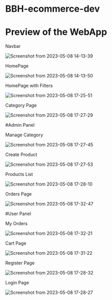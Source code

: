 # BBH-ecommerce-dev

# Preview of the WebApp  

Navbar

![Screenshot from 2023-05-08 14-13-39](https://user-images.githubusercontent.com/56696028/236820285-ce817c9a-5dcc-4ec4-9460-32e686d1194a.png)


HomePage

![Screenshot from 2023-05-08 14-13-50](https://user-images.githubusercontent.com/56696028/236820451-9df542b4-4577-4444-bc7a-a90857cfcdb0.png)


HomePage with Filters

![Screenshot from 2023-05-08 17-25-51](https://user-images.githubusercontent.com/56696028/236820544-e7887e1d-4f23-4a5a-a1dd-5bba38c1a582.png)


Category Page

![Screenshot from 2023-05-08 17-27-29](https://user-images.githubusercontent.com/56696028/236820595-10f17393-e90e-4863-b94e-047e76b0f37f.png)


#Admin Panel

Manage Category

![Screenshot from 2023-05-08 17-27-45](https://user-images.githubusercontent.com/56696028/236821126-2dd216e7-0fe6-41e0-a104-3a4bb4799b07.png)

Create Product

![Screenshot from 2023-05-08 17-27-53](https://user-images.githubusercontent.com/56696028/236821191-48ef590e-56f7-4dd1-ac65-fcfbb4a2d813.png)

Products List

![Screenshot from 2023-05-08 17-28-10](https://user-images.githubusercontent.com/56696028/236821275-757451c0-5695-47ae-8f64-09414097c458.png)

Orders Page

![Screenshot from 2023-05-08 17-32-47](https://user-images.githubusercontent.com/56696028/236821379-8878590a-d7a8-4cb0-99d5-1ca3af3b5f0c.png)


#User Panel 

My Orders

![Screenshot from 2023-05-08 17-32-21](https://user-images.githubusercontent.com/56696028/236821529-f67787c3-5fbc-4312-973f-c492f048c31a.png)

Cart Page

![Screenshot from 2023-05-08 17-31-22](https://user-images.githubusercontent.com/56696028/236821590-0186e642-3d15-4140-928d-6c2da6cb43f7.png)

Register Page

![Screenshot from 2023-05-08 17-28-32](https://user-images.githubusercontent.com/56696028/236821657-cff9a7d4-aff0-4bd1-a8b2-69c113491138.png)

Login Page 

![Screenshot from 2023-05-08 17-28-27](https://user-images.githubusercontent.com/56696028/236821692-3160ba25-71dc-4851-9eb6-c97fa7220e22.png)


